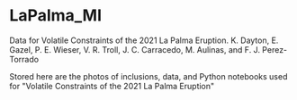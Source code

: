 # LaPalma_MI
Data for Volatile Constraints of the 2021 La Palma Eruption.
K. Dayton, E. Gazel, P. E. Wieser, V. R. Troll, J. C. Carracedo, M. Aulinas, and F. J. Perez-Torrado

Stored here are the photos of inclusions, data, and Python notebooks used for "Volatile Constraints of the 2021 La Palma Eruption"
